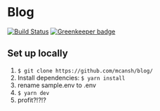 # Blog

[![Build Status](https://travis-ci.org/mcansh/blog.svg?branch=master)](https://travis-ci.org/mcansh/blog) [![Greenkeeper badge](https://badges.greenkeeper.io/mcansh/blog.svg)](https://greenkeeper.io/)

## Set up locally

1. `$ git clone https://github.com/mcansh/blog/`
2. Install dependencies: `$ yarn install`
3. rename sample.env to .env
4. `$ yarn dev`
5. profit?!?!?
